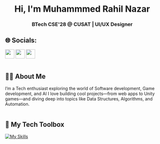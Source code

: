 ### <h1 align="center">Hi, I'm Muhammmed Rahil Nazar</h1>
<h3 align="center">BTech CSE'28 @ CUSAT | UI/UX Designer </h3>


## 🌐 Socials:

[<img align="center" height="30" src="https://img.shields.io/badge/linkedin-blue.svg?&style=for-the-badge&logo=linkedin&logoColor=white" />][LinkedIn]
[<img align="center" height="30" src="https://img.shields.io/badge/Gmail-D14836?style=for-the-badge&logo=gmail&logoColor=white" />][gmail]
[<img align="center" height="30" src="https://img.shields.io/badge/X-black.svg?style=for-the-badge&logo=x&logoColor=white&labelWidth=60" />][X]
<br></br>

## 🙋‍♂ About Me

I’m a Tech enthusiast exploring the world of Software development, Game development, and AI I love building cool projects—from web apps to Unity games—and diving deep into topics like Data Structures, Algorithms, and Automation.
<br></br>

## 🧰 My Tech Toolbox
<!-- opencv -->
[![My Skills](https://skillicons.dev/icons?i=java,py,git,github,cpp,blender,c,figma,kubernetes,js,html,css,linux,docker,kubernates)](https://skillicons.dev)
<br></br>


[linkedin]:https://www.linkedin.com/in/muhammed-rahil-nazar-ab9393316/
[gmail]:mailto:nazarrahil0000@gmail.com
[X]:https://x.com/ralu_rahil

